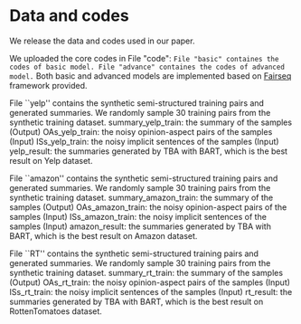 # Data and codes
We release the data and codes used in our paper.

We uploaded the core codes in File "code":
``
File "basic" containes the codes of basic model.
File "advance" containes the codes of advanced model.
``
Both basic and advanced models are implemented based on [Fairseq](https://github.com/pytorch/fairseq) framework provided.

File ``yelp'' contains the synthetic semi-structured training pairs and generated summaries.
We randomly sample 30 training pairs from the synthetic training dataset.
      summary_yelp_train: the summary of the samples (Output) 
      OAs_yelp_train: the noisy opinion-aspect pairs of the samples (Input)
      ISs_yelp_train: the noisy implicit sentences of the samples (Input)
      yelp_result: the summaries generated by TBA with BART, which is the best result on Yelp dataset.	  

File ``amazon'' contains the synthetic semi-structured training pairs and generated summaries.
We randomly sample 30 training pairs from the synthetic training dataset.
      summary_amazon_train: the summary of the samples (Output) 
      OAs_amazon_train: the noisy opinion-aspect pairs of the samples (Input)
      ISs_amazon_train: the noisy implicit sentences of the samples (Input)
      amazon_result: the summaries generated by TBA with BART, which is the best result on Amazon dataset.

File ``RT'' contains the synthetic semi-structured training pairs and generated summaries.
We randomly sample 30 training pairs from the synthetic training dataset.
      summary_rt_train: the summary of the samples (Output) 
      OAs_rt_train: the noisy opinion-aspect pairs of the samples (Input)
      ISs_rt_train: the noisy implicit sentences of the samples (Input)
      rt_result: the summaries generated by TBA with BART, which is the best result on RottenTomatoes dataset.
